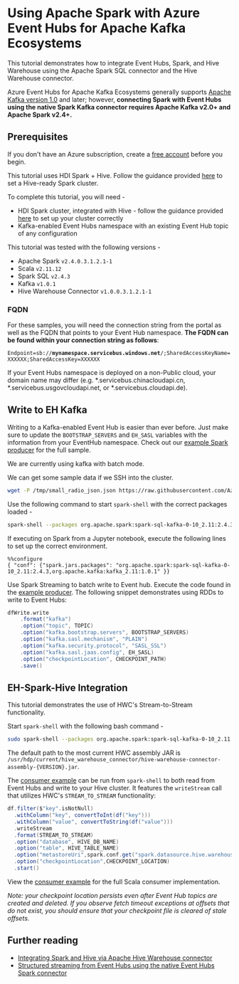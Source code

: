 # Using Apache Spark with Azure Event Hubs for Apache Kafka Ecosystems

This tutorial demonstrates how to integrate Event Hubs, Spark, and Hive Warehouse using the Apache Spark SQL connector and the Hive Warehouse connector. 

Azure Event Hubs for Apache Kafka Ecosystems generally supports [Apache Kafka version 1.0](https://kafka.apache.org/10/documentation.html) and later; however, **connecting Spark with Event Hubs using the native Spark Kafka connector requires Apache Kafka v2.0+ and Apache Spark v2.4+.**

## Prerequisites

If you don't have an Azure subscription, create a [free account](https://azure.microsoft.com/free/?ref=microsoft.com&utm_source=microsoft.com&utm_medium=docs&utm_campaign=visualstudio) before you begin.

This tutorial uses HDI Spark + Hive.  Follow the guidance provided [here](https://docs.microsoft.com/en-us/azure/hdinsight/interactive-query/apache-hive-warehouse-connector) to set a Hive-ready Spark cluster.

To complete this tutorial, you will need -
* HDI Spark cluster, integrated with Hive - follow the guidance provided [here](https://docs.microsoft.com/en-us/azure/hdinsight/interactive-query/apache-hive-warehouse-connector) to set up your cluster correctly
* Kafka-enabled Event Hubs namespace with an existing Event Hub topic of any configuration

This tutorial was tested with the following versions - 
- Apache Spark `v2.4.0.3.1.2.1-1`
- Scala `v2.11.12`
- Spark SQL `v2.4.3`
- Kafka `v1.0.1`
- Hive Warehouse Connector `v1.0.0.3.1.2.1-1`

### FQDN

For these samples, you will need the connection string from the portal as well as the FQDN that points to your Event Hub namespace. **The FQDN can be found within your connection string as follows**:

`Endpoint=sb://`**`mynamespace.servicebus.windows.net`**`/;SharedAccessKeyName=XXXXXX;SharedAccessKey=XXXXXX`

If your Event Hubs namespace is deployed on a non-Public cloud, your domain name may differ (e.g. \*.servicebus.chinacloudapi.cn, \*.servicebus.usgovcloudapi.net, or \*.servicebus.cloudapi.de).

## Write to EH Kafka

Writing to a Kafka-enabled Event Hub is easier than ever before. Just make sure to update the `BOOTSTRAP_SERVERS` and `EH_SASL` variables with the information from your EventHub namespace. Check out our [example Spark producer](./SparkStreamingProducer.scala) for the full sample.

We are currently using kafka with batch mode.

We can get some sample data if we SSH into the cluster.

```bash
wget -P /tmp/small_radio_json.json https://raw.githubusercontent.com/Azure/usql/master/Examples/Samples/Data/json/radiowebsite/small_radio_json.json
```

Use the following command to start `spark-shell` with the correct packages loaded - 

```bash
spark-shell --packages org.apache.spark:spark-sql-kafka-0-10_2.11:2.4.3 org.apache.kafka:kafka_2.11:1.0.1
```

If executing on Spark from a Jupyter notebook, execute the following lines to set up the correct environment.
```jupyter
%%configure
{ "conf": {"spark.jars.packages": "org.apache.spark:spark-sql-kafka-0-10_2.11:2.4.3,org.apache.kafka:kafka_2.11:1.0.1" }}
```

Use Spark Streaming to batch write to Event hub.  Execute the code found in the [example producer](./SparkStreamingProducer.scala).  The following snippet demonstrates using RDDs to write to Event Hubs:

```scala
dfWrite.write
    .format("kafka")
    .option("topic", TOPIC)
    .option("kafka.bootstrap.servers", BOOTSTRAP_SERVERS)
    .option("kafka.sasl.mechanism", "PLAIN")
    .option("kafka.security.protocol", "SASL_SSL")
    .option("kafka.sasl.jaas.config", EH_SASL)
    .option("checkpointLocation", CHECKPOINT_PATH)
    .save()
```

## EH-Spark-Hive Integration

This tutorial demonstrates the use of HWC's Stream-to-Stream functionality.

Start `spark-shell` with the following bash command - 

```sh
sudo spark-shell --packages org.apache.spark:spark-sql-kafka-0-10_2.11:2.4.3 org.apache.kafka:kafka_2.11:1.0.1 --jars /PATH/TO/hive-warehouse-connector-assembly.jar
```

The default path to the most current HWC assembly JAR is `/usr/hdp/current/hive_warehouse_connector/hive-warehouse-connector-assembly-{VERSION}.jar`.

The [consumer example](./Spark2HiveConsumer.scala) can be run from `spark-shell` to both read from Event Hubs and write to your Hive cluster. It features the `writeStream` call that utilizes HWC's `STREAM_TO_STREAM` functionality: 

```scala
df.filter($"key".isNotNull)
  .withColumn("key", convertToInt(df("key")))
  .withColumn("value", convertToString(df("value")))
  .writeStream
  .format(STREAM_TO_STREAM)
  .option("database", HIVE_DB_NAME)
  .option("table", HIVE_TABLE_NAME)
  .option("metastoreUri",spark.conf.get("spark.datasource.hive.warehouse.metastoreUri"))
  .option("checkpointLocation",CHECKPOINT_LOCATION)
  .start()
```

View the [consumer example](./Spark2HiveConsumer.scala) for the full Scala consumer implementation.

*Note: your checkpoint location persists even after Event Hub topics are created and deleted.  If you observe fetch timeout exceptions at offsets that do not exist, you should ensure that your checkpoint file is cleared of stale offsets.*

## Further reading

* [Integrating Spark and Hive via Apache Hive Warehouse connector](https://docs.microsoft.com/en-us/azure/hdinsight/interactive-query/apache-hive-warehouse-connector)
* [Structured streaming from Event Hubs using the native Event Hubs Spark connector](https://github.com/Azure/azure-event-hubs-spark/blob/master/docs/structured-streaming-eventhubs-integration.md)